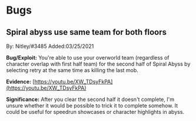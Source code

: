 # Bugs

## Spiral abyss use same team for both floors

By: Nitley/#3485
Added:03/25/2021

**Bug/Exploit:**
You're able to use your overworld team (regardless of character overlap with first half team) for the second half of Spiral Abyss by selecting retry at the same time as killing the last mob.

**Evidence:**
[https://youtu.be/XW_TDsyFkPA](https://youtu.be/XW_TDsyFkPA)

**Significance:**
After you clear the second half it doesn't complete, I'm unsure whether it would be possible to trick it to complete somehow. It could be useful for speedrun showcases or character highlights in abyss.
